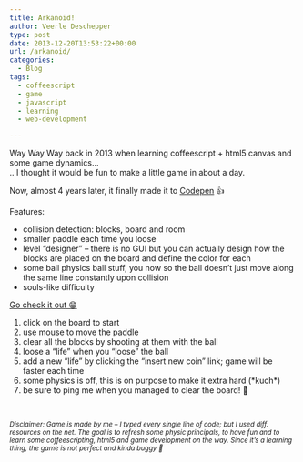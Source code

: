 ```yaml
---
title: Arkanoid!
author: Veerle Deschepper
type: post
date: 2013-12-20T13:53:22+00:00
url: /arkanoid/
categories:
  - Blog
tags:
  - coffeescript
  - game
  - javascript
  - learning
  - web-development

---
```

Way Way Way back in 2013 when learning coffeescript + html5 canvas and some game dynamics&#8230;  
.. I thought it would be fun to make a little game in about a day.

Now, almost 4 years later, it finally made it to [Codepen](https://codepen.io/Gompje/pen/OxpGRE) 👍

Features:

  * collision detection: blocks, board and room
  * smaller paddle each time you loose
  * level &#8220;designer&#8221; &#8211; there is no GUI but you can actually design how the blocks are placed on the board and define the color for each
  * some ball physics ball stuff, you now so the ball doesn&#8217;t just move along the same line constantly upon collision
  * souls-like difficulty

[Go check it out 😁](https://codepen.io/Gompje/pen/OxpGRE)

  1. click on the board to start
  2. use mouse to move the paddle
  3. clear all the blocks by shooting at them with the ball
  4. loose a &#8220;life&#8221; when you &#8220;loose&#8221; the ball
  5. add a new &#8220;life&#8221; by clicking the &#8220;insert new coin&#8221; link; game will be faster each time
  6. some physics is off, this is on purpose to make it extra hard (\*kuch\*)
  7. be sure to ping me when you managed to clear the board! 🙂

&nbsp;

_<small>Disclaimer: Game is made by me &#8211; I typed every single line of code; but I used diff. resources on the net. The goal is to refresh some physic principals, to have fun and to learn some coffeescripting, html5 and game development on the way. Since it&#8217;s a learning thing, the game is not perfect and kinda buggy 🙂</small>_

&nbsp;
